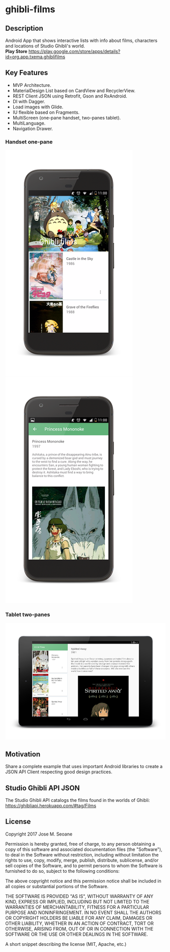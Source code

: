# ghibli-films

## Description
Android App that shows interactive lists with info about films, characters and locations of Studio Ghibli's world.  
**Play Store** https://play.google.com/store/apps/details?id=org.app.txema.ghiblifilms

## Key Features
- MVP Architecture.
- MaterialDesign List based on CardView and RecyclerView. 
- REST Client JSON using Retrofit, Gson and RxAndroid.
- DI with Dagger.
- Load images with Glide.
- IU flexible based on Fragments.
- MultiScreen (one-pane handset, two-panes tablet).
- MultiLanguage.
- Navigation Drawer.

### Handset one-pane
![handset parent](https://github.com/txemasv/ghibli-films/blob/master/screenshot/handset01.png)
![handset child](https://github.com/txemasv/ghibli-films/blob/master/screenshot/handset02.png)

### Tablet two-panes
![tablet](https://github.com/txemasv/ghibli-films/blob/master/screenshot/tablet.png)

## Motivation
Share a complete example that uses important Android libraries to create a JSON API Client respecting good design practices.

## Studio Ghibli API JSON
The Studio Ghibli API catalogs the films found in the worlds of Ghibli: https://ghibliapi.herokuapp.com/#tag/Films

## License
Copyright 2017 Jose M. Seoane

Permission is hereby granted, free of charge, to any person obtaining a copy of this software and associated documentation files (the "Software"), to deal in the Software without restriction, including without limitation the rights to use, copy, modify, merge, publish, distribute, sublicense, and/or sell copies of the Software, and to permit persons to whom the Software is furnished to do so, subject to the following conditions:

The above copyright notice and this permission notice shall be included in all copies or substantial portions of the Software.

THE SOFTWARE IS PROVIDED "AS IS", WITHOUT WARRANTY OF ANY KIND, EXPRESS OR IMPLIED, INCLUDING BUT NOT LIMITED TO THE WARRANTIES OF MERCHANTABILITY, FITNESS FOR A PARTICULAR PURPOSE AND NONINFRINGEMENT. IN NO EVENT SHALL THE AUTHORS OR COPYRIGHT HOLDERS BE LIABLE FOR ANY CLAIM, DAMAGES OR OTHER LIABILITY, WHETHER IN AN ACTION OF CONTRACT, TORT OR OTHERWISE, ARISING FROM, OUT OF OR IN CONNECTION WITH THE SOFTWARE OR THE USE OR OTHER DEALINGS IN THE SOFTWARE.

A short snippet describing the license (MIT, Apache, etc.)
